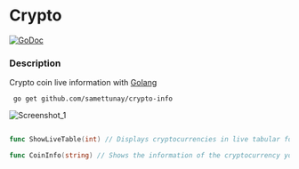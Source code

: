 # Crypto

[![GoDoc](https://godoc.org/github.com/anaskhan96/soup?status.svg)](https://pkg.go.dev/github.com/anaskhan96/soup)


### Description

Crypto coin live information with [Golang](https://www.golang.org/)

```
 go get github.com/samettunay/crypto-info
```


![Screenshot_1](https://user-images.githubusercontent.com/79511355/162594936-dfb17f6b-3650-493c-808f-407b7a3dad8c.png)


```go

func ShowLiveTable(int) // Displays cryptocurrencies in live tabular form

func CoinInfo(string) // Shows the information of the cryptocurrency you are looking for

```



